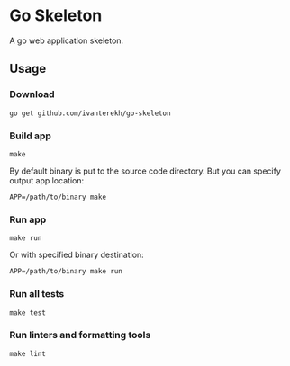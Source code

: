 # Go Skeleton

A go web application skeleton.

## Usage

### Download
```
go get github.com/ivanterekh/go-skeleton
```

### Build app
```
make
```

By default binary is put to the source code directory. But you can specify output app location:
```
APP=/path/to/binary make
```

### Run app
```
make run
```

Or with specified binary destination:
```
APP=/path/to/binary make run
```

### Run all tests
```
make test
```

### Run linters and formatting tools
```
make lint
```

